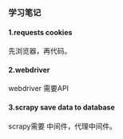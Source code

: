 ### 学习笔记

####  1.requests  cookies
先浏览器，再代码。


#### 2.webdriver
webdriver 需要API 


#### 3.scrapy  save data to database
scrapy需要 中间件，代理中间件。
